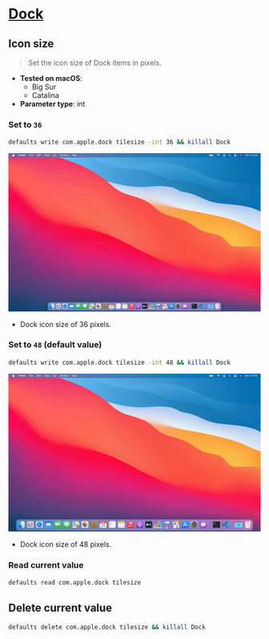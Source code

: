 # [Dock](../readme.md)

## Icon size

> Set the icon size of Dock items in pixels.

- **Tested on macOS**:
  * Big Sur
  * Catalina
- **Parameter type**: int

### Set to `36`
```bash
defaults write com.apple.dock tilesize -int 36 && killall Dock
```
![Example output with value set to 36](36.png)
- Dock icon size of 36 pixels.

### Set to `48` (default value)
```bash
defaults write com.apple.dock tilesize -int 48 && killall Dock
```
![Example output with value set to 48](48.png)
- Dock icon size of 48 pixels.

### Read current value
```bash
defaults read com.apple.dock tilesize
```

## Delete current value
```bash
defaults delete com.apple.dock tilesize && killall Dock
```
